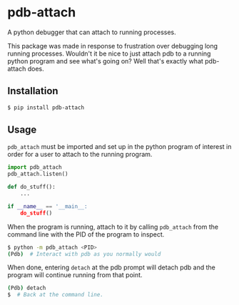 # pdb-attach #

A python debugger that can attach to running processes.

This package was made in response to frustration over debugging long running processes. Wouldn't it be nice to just attach pdb to a running python program and see what's going on? Well that's exactly what pdb-attach does.

## Installation ##

```bash
$ pip install pdb-attach
```

## Usage ##

`pdb_attach` must be imported and set up in the python program of interest in order for a user to attach to the running program.

```python
import pdb_attach
pdb_attach.listen()

def do_stuff():
    ...

if __name__ == '__main__:
    do_stuff()
```

When the program is running, attach to it by calling `pdb_attach` from the command line with the PID of the program to inspect.

```bash
$ python -m pdb_attach <PID>
(Pdb)  # Interact with pdb as you normally would
```

When done, entering `detach` at the pdb prompt will detach pdb and the program will continue running from that point.

```bash
(Pdb) detach
$  # Back at the command line.
```

<!-- `pdb_attach` uses a signal handler to start pdb on the running process and sockets to communicate with the user. By default, `pdb_attach` uses `SIGUSR2` for the signal handler and a random port for the sockets, but these can be changed by the user. -->
